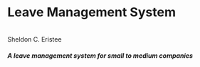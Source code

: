 <h1>Leave Management System </h1>
<br>Sheldon C. Eristee

<h5>A leave management system for small to medium companies </h5>
